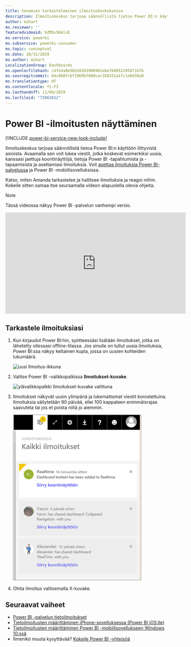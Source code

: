 ```yaml
---
title: Sanomien tarkasteleminen ilmoituskeskuksessa
description: Ilmoituskeskus tarjoaa säännöllistä tietoa Power BI:n käyttöön liittyvistä asioista.
author: mihart
ms.reviewer: ''
featuredvideoid: bZMSv5KAlcE
ms.service: powerbi
ms.subservice: powerbi-consumer
ms.topic: conceptual
ms.date: 10/31/2019
ms.author: mihart
LocalizationGroup: Dashboards
ms.openlocfilehash: c4feda0e502a9363900901ebe76005219587167b
ms.sourcegitcommit: 64c860fcbf2969bf089cec358331a1fc1e0d39a8
ms.translationtype: HT
ms.contentlocale: fi-FI
ms.lasthandoff: 11/09/2019
ms.locfileid: "73863022"
---
```

# <a name="view-power-bi-notifications"></a>Power BI -ilmoitusten näyttäminen

[!INCLUDE [power-bi-service-new-look-include](../includes/power-bi-service-new-look-include.md)]

Ilmoituskeskus tarjoaa säännöllistä tietoa Power BI:n käyttöön liittyvistä asioista. Avaamalla sen voit lukea viestit, jotka koskevat esimerkiksi uusia, kanssasi jaettuja koontinäyttöjä, tietoja Power BI -tapahtumista ja -tapaamisista ja asettamiasi ilmoituksia. Voit [asettaa ilmoituksia Power BI-palvelussa](end-user-alerts.md) ja Power BI -mobiilisovelluksissa.

Katso, miten Amanda tarkastelee ja hallitsee ilmoituksia ja reagoi niihin. Kokeile sitten samaa itse seuraamalla videon alapuolella olevia ohjeita.    

> [!NOTE]
> Tässä videossa näkyy Power BI -palvelun vanhempi versio. 

<iframe width="560" height="315" src="https://www.youtube.com/embed/bZMSv5KAlcE" frameborder="0" allowfullscreen></iframe>

## <a name="view-your-notifications"></a>Tarkastele ilmoituksiasi
1. Kun kirjaudut Power BI:hin, syötteessäsi lisätään ilmoitukset, jotka on lähetetty ollessasi offline-tilassa. Jos sinulle on tullut uusia ilmoituksia, Power BI:ssa näkyy keltainen kupla, jossa on uusien kohteiden lukumäärä.
   
   ![uusi Ilmoitus-ikkuna](./media/end-user-notification-center/power-bi-new-notification.png)
2. Valitse Power BI -valikkopalkissa **Ilmoitukset-kuvake**.
   
   ![ylävalikkopalkki Ilmoitukset-kuvake valittuna](./media/end-user-notification-center/power-bi-notifications-icon.png)
3. Ilmoitukset näkyvät uusin ylimpänä ja lukemattomat viestit korostettuina. Ilmoituksia säilytetään 90 päivää, ellei 100 kappaleen enimmäisrajaa saavuteta tai jos et poista niitä jo aiemmin.
   
   ![Ilmoituskeskus](./media/end-user-notification-center/power-bi-notification-center.png)
4. Ohita ilmoitus valitsemalla X-kuvake.

## <a name="next-steps"></a>Seuraavat vaiheet
* [Power BI -palvelun tietoilmoitukset](end-user-alerts.md)
* [Tietoilmoitusten määrittäminen iPhone-sovelluksessa (Power BI iOS:lle)](mobile/mobile-set-data-alerts-in-the-mobile-apps.md)
* [Tietoilmoitusten määrittäminen Power BI -mobiilisovellukseen Windows 10:ssä](mobile/mobile-set-data-alerts-in-the-mobile-apps.md)
* Ilmenikö muuta kysyttävää? [Kokeile Power BI -yhteisöä](https://community.powerbi.com/)

